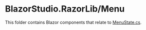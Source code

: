 ﻿# BlazorStudio.RazorLib/Menu
This folder contains Blazor components that relate to [MenuState.cs](/BlazorStudio.ClassLib/Store/MenuCase/MenuState.cs).